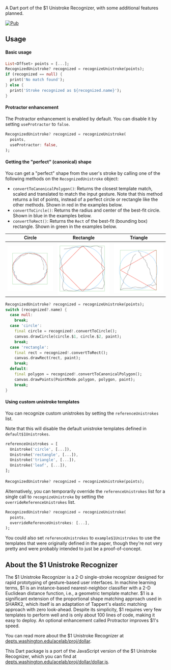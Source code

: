 A Dart port of the $1 Unistroke Recognizer, with some additional features planned.

[![Pub](https://img.shields.io/pub/v/one_dollar_unistroke_recognizer.svg)](https://pub.dev/packages/one_dollar_unistroke_recognizer)

## Usage

#### Basic usage

```dart
List<Offset> points = [...];
RecognizedUnistroke? recognized = recognizeUnistroke(points);
if (recognized == null) {
  print('No match found');
} else {
  print('Stroke recognized as ${recognized.name}');
}
```

#### Protractor enhancement

The Protractor enhancement is enabled by default. You can disable it by setting `useProtractor` to `false`.

```dart
RecognizedUnistroke? recognized = recognizeUnistroke(
  points,
  useProtractor: false,
);
```

#### Getting the "perfect" (canonical) shape

You can get a "perfect" shape from the user's stroke by calling one of the following methods on the `RecognizedUnistroke` object:
- `convertToCanonicalPolygon()`: Returns the closest template match, scaled and translated to match the input gesture. Note that this method returns a list of points, instead of a perfect circle or rectangle like the other methods. Shown in red in the examples below.
- `convertToCircle()`: Returns the radius and center of the best-fit circle. Shown in blue in the examples below.
- `convertToRect()`: Returns the `Rect` of the best-fit (bounding box) rectangle. Shown in green in the examples below.

<!-- Show examples from the test/goldens folder in a table -->
| Circle | Rectangle | Triangle |
| -- | -- | -- |
| ![Circle](test/goldens/circle.png) | ![Rectangle](test/goldens/rectangle.png) | ![Triangle](test/goldens/triangle.png) |

```dart
RecognizedUnistroke? recognized = recognizeUnistroke(points);
switch (recognized?.name) {
  case null:
    break;
  case 'circle':
    final circle = recognized!.convertToCircle();
    canvas.drawCircle(circle.$1, circle.$2, paint);
    break;
  case 'rectangle':
    final rect = recognized!.convertToRect();
    canvas.drawRect(rect, paint);
    break;
  default:
    final polygon = recognized!.convertToCanonicalPolygon();
    canvas.drawPoints(PointMode.polygon, polygon, paint);
    break;
}
```

#### Using custom unistroke templates

You can recognize custom unistrokes by setting the `referenceUnistrokes` list.

Note that this will disable the default unistroke templates defined in `default$1Unistrokes`.

```dart
referenceUnistrokes = [
  Unistroke('circle', [...]),
  Unistroke('rectangle', [...]),
  Unistroke('triangle', [...]),
  Unistroke('leaf', [...]),
];

RecognizedUnistroke? recognized = recognizeUnistroke(points);
```

Alternatively, you can temporarily override the `referenceUnistrokes` list for a single call to `recognizeUnistroke` by setting the `overrideReferenceUnistrokes` list.

```dart
RecognizedUnistroke? recognized = recognizeUnistroke(
  points,
  overrideReferenceUnistrokes: [...],
);
```

You could also set `referenceUnistrokes` to `example$1Unistrokes` to use the templates that were originally defined in the paper, though they're not very pretty and were probably intended to just be a proof-of-concept.

## About the $1 Unistroke Recognizer

The $1 Unistroke Recognizer is a 2-D single-stroke recognizer designed for rapid prototyping of gesture-based user interfaces. In machine learning terms, $1 is an instance-based nearest-neighbor classifier with a 2-D Euclidean distance function, i.e., a geometric template matcher. $1 is a significant extension of the proportional shape matching approach used in SHARK2, which itself is an adaptation of Tappert's elastic matching approach with zero look-ahead. Despite its simplicity, $1 requires very few templates to perform well and is only about 100 lines of code, making it easy to deploy. An optional enhancement called Protractor improves $1's speed. 

You can read more about the $1 Unistroke Recognizer at [depts.washington.edu/acelab/proj/dollar](https://depts.washington.edu/acelab/proj/dollar/index.html).

This Dart package is a port of the JavaScript version of the $1 Unistroke Recognizer, which you can find at [depts.washington.edu/acelab/proj/dollar/dollar.js](https://depts.washington.edu/acelab/proj/dollar/dollar.js).
